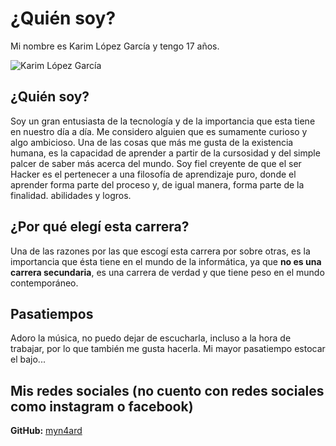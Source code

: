 # ¿Quién soy? 
Mi nombre es Karim López García y tengo 17 años. 

![Karim López García](https://drive.google.com/file/d/12TeN9Cx8KuvscGj6FJjG0mHhM3bAQhLh/view?usp=drive_link)




## ¿Quién soy?
Soy un gran entusiasta de la tecnología y de la importancia que esta tiene en nuestro día a día. Me considero alguien que es sumamente curioso y algo ambicioso.
Una de las cosas que más me gusta de la existencia humana, es la capacidad de aprender a partir de la cursosidad y del simple palcer
de saber más acerca del mundo. Soy fiel creyente de que el ser Hacker es el pertenecer a una filosofía de aprendizaje puro, donde 
el aprender forma parte del proceso y, de igual manera, forma parte de la finalidad. 
abilidades y logros.

## ¿Por qué elegí esta carrera? 
Una de las razones por las que escogí esta carrera por sobre otras, es la importancia que ésta tiene en el mundo de la informática, ya que **no es una carrera secundaria**, es una carrera de verdad y que tiene peso en el mundo contemporáneo. 

## Pasatiempos
Adoro la música, no puedo dejar de escucharla, incluso a la hora de trabajar, por lo que también me gusta hacerla. Mi mayor pasatiempo estocar el bajo...

## Mis redes sociales (no cuento con redes sociales como instagram o facebook)
**GitHub:** [myn4ard](https://github.com/myn4rd/) 


